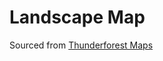 <h1>Landscape Map</h1>

Sourced from <a href="http://www.thunderforest.com/">Thunderforest Maps </a>

